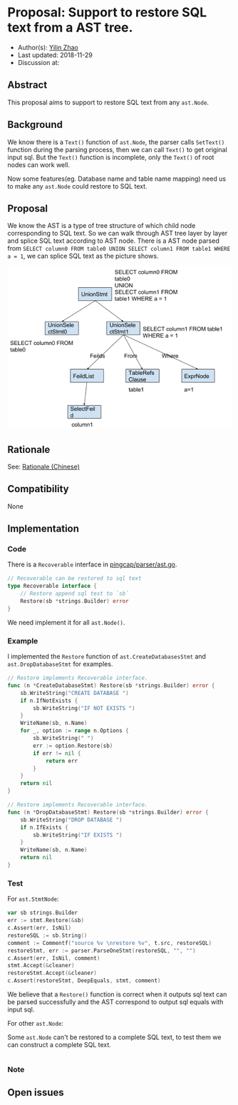 # Proposal: Support to restore SQL text from a AST tree.

- Author(s):     [Yilin Zhao](https://github.com/leoppro)
- Last updated:  2018-11-29
- Discussion at: 

## Abstract

This proposal aims to support to restore SQL text from any `ast.Node`.

## Background

We know there is a `Text()` function of `ast.Node`, 
the parser calls `SetText()` function during the parsing process, then we can call `Text()` to get original input sql. 
But the `Text()` function is incomplete, only the `Text()` of root nodes can work well. 

Now some features(eg. Database name and table name mapping) need us to make any `ast.Node` could restore to SQL text.

## Proposal

We know the AST is a type of tree structure of which child node corresponding to SQL text. 
So we can walk through AST tree layer by layer and splice SQL text according to AST node. 
There is a AST node parsed from `SELECT column0 FROM table0 UNION SELECT column1 FROM table1 WHERE a = 1`, 
we can splice SQL text as the picture shows.

![ast tree](./imgs/ast-tree.png)

## Rationale

See: [Rationale (Chinese)](https://docs.google.com/document/d/1KF4OvObvAzT0YW_KwiMRrsGZQMNVE03RdqShhStM_D4/edit?usp=sharing)

## Compatibility

None

## Implementation

### Code

There is a `Recoverable` interface in [pingcap/parser/ast.go](https://github.com/pingcap/parser/blob/master/ast/ast.go).  

```go
// Recoverable can be restored to sql text
type Recoverable interface {
	// Restore append sql test to `sb`
	Restore(sb *strings.Builder) error
}
```

We need implement it for all `ast.Node()`.

### Example

I implemented the `Restore` function of `ast.CreateDatabasesStmt` and `ast.DropDatabaseStmt` for examples.

```go
// Restore implements Recoverable interface.
func (n *CreateDatabaseStmt) Restore(sb *strings.Builder) error {
	sb.WriteString("CREATE DATABASE ")
	if n.IfNotExists {
		sb.WriteString("IF NOT EXISTS ")
	}
	WriteName(sb, n.Name)
	for _, option := range n.Options {
		sb.WriteString(" ")
		err := option.Restore(sb)
		if err != nil {
			return err
		}
	}
	return nil
}
```

```go
// Restore implements Recoverable interface.
func (n *DropDatabaseStmt) Restore(sb *strings.Builder) error {
	sb.WriteString("DROP DATABASE ")
	if n.IfExists {
		sb.WriteString("IF EXISTS ")
	}
	WriteName(sb, n.Name)
	return nil
}
```

### Test

For `ast.StmtNode`:

```go
var sb strings.Builder
err := stmt.Restore(&sb)
c.Assert(err, IsNil)
restoreSQL := sb.String()
comment := Commentf("source %v \nrestore %v", t.src, restoreSQL)
restoreStmt, err := parser.ParseOneStmt(restoreSQL, "", "")
c.Assert(err, IsNil, comment)
stmt.Accept(&cleaner)
restoreStmt.Accept(&cleaner)
c.Assert(restoreStmt, DeepEquals, stmt, comment)
```

We believe that a `Restore()` function is correct when it outputs sql text 
can be parsed successfully and the AST correspond to output sql equals with input sql.

For other `ast.Node`:

Some `ast.Node` can't be restored to a complete SQL text, 
to test them we can construct a complete SQL text.

```go

```
### Note

## Open issues
